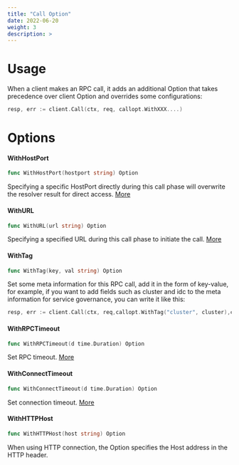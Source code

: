 ```yaml
---
title: "Call Option"
date: 2022-06-20
weight: 3
description: >
---
```


# Usage

When a client makes an RPC call, it adds an additional Option that takes precedence over client Option and overrides some configurations:

```go
resp, err := client.Call(ctx, req, callopt.WithXXX....)
```



# Options

#### WithHostPort

```go
func WithHostPort(hostport string) Option
```

Specifying a specific HostPort directly during this call phase will overwrite the resolver result for direct access. [More](https://www.cloudwego.io/docs/kitex/tutorials/basic-feature/visit_directly/)



#### WithURL

```go
func WithURL(url string) Option
```

Specifying a specified URL during this call phase to initiate the call. [More](https://www.cloudwego.io/docs/kitex/tutorials/basic-feature/visit_directly/)



#### WithTag

```go
func WithTag(key, val string) Option
```

Set some meta information for this RPC call, add it in the form of key-value, for example, if you want to add fields such as cluster and idc to the meta information for service governance, you can write it like this:

```go
resp, err := client.Call(ctx, req,callopt.WithTag("cluster", cluster),callopt.WithTag("idc", idc))
```



#### WithRPCTimeout

```go
func WithRPCTimeout(d time.Duration) Option
```

Set RPC timeout. [More](https://www.cloudwego.io/docs/kitex/tutorials/basic-feature/timeout/)



#### WithConnectTimeout

```go
func WithConnectTimeout(d time.Duration) Option
```

Set connection timeout. [More](https://www.cloudwego.io/docs/kitex/tutorials/basic-feature/timeout/)



#### WithHTTPHost

```go
func WithHTTPHost(host string) Option
```

When using HTTP connection, the Option specifies the Host address in the HTTP header.
